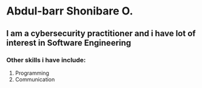 # Abdul-barr Shonibare O.
## I am a cybersecurity practitioner and i have lot of interest in Software Engineering
### Other skills i have include:
1. Programming
2. Communication
